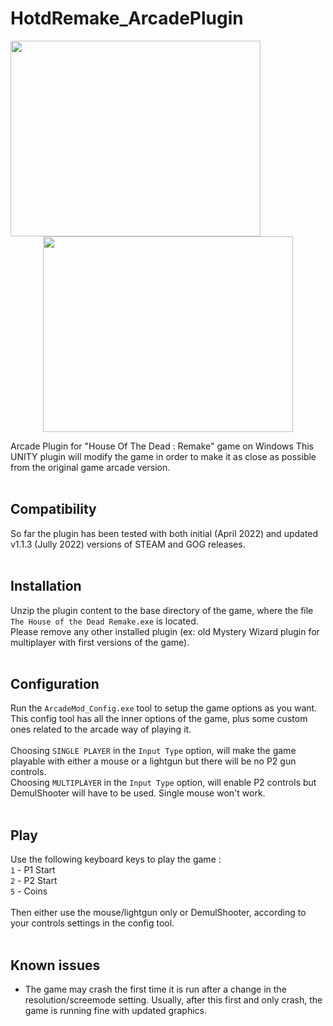 # HotdRemake_ArcadePlugin
<p align="center">
  <img align="left" width="400" height="313" src="https://user-images.githubusercontent.com/22789681/214518475-abdb73e4-1777-47fa-9b73-dc1bb0a9058c.png">
  <img  width="400" height="313" src="https://user-images.githubusercontent.com/22789681/214518483-9a0864ca-9ff9-4733-880d-0a231f972661.png">
</p>  
Arcade Plugin for "House Of The Dead : Remake" game on Windows  
This UNITY plugin will modify the game in order to make it as close as possible from the original game arcade version.
<br>
<br>

## Compatibility
So far the plugin has been tested with both initial (April 2022) and updated v1.1.3 (Jully 2022) versions of STEAM and GOG releases.  
<br>  

## Installation
Unzip the plugin content to the base directory of the game, where the file `The House of the Dead Remake.exe` is located.  
Please remove any other installed plugin (ex: old Mystery Wizard plugin for multiplayer with first versions of the game).  
<br>
## Configuration
Run the `ArcadeMod_Config.exe` tool to setup the game options as you want.  
This config tool has all the inner options of the game, plus some custom ones related to the arcade way of playing it.  
<br>
Choosing `SINGLE PLAYER` in the `Input Type` option, will make the game playable with either a mouse or a lightgun but there will be no P2 gun controls.  
Choosing `MULTIPLAYER` in the `Input Type` option, will enable P2 controls but DemulShooter will have to be used. Single mouse won't work.  
<br>
## Play
Use the following keyboard keys to play the game :  
`1`	-	P1 Start  
`2`	-	P2 Start  
`5` - 	Coins   
<br>
Then either use the mouse/lightgun only or DemulShooter, according to your controls settings in the config tool.  
<br>
## Known issues  
- The game may crash the first time it is run after a change in the resolution/screemode setting. Usually, after this first and only crash, the game is running fine with updated graphics.
